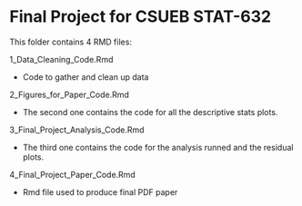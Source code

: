 # Final Project for CSUEB STAT-632

This folder contains 4 RMD files:

1_Data_Cleaning_Code.Rmd
- Code to gather and clean up data

2_Figures_for_Paper_Code.Rmd
- The second one contains the code for all the descriptive stats plots.

3_Final_Project_Analysis_Code.Rmd
- The third one contains the code for the analysis runned and the residual plots.

4_Final_Project_Paper_Code.Rmd
- Rmd file used to produce final PDF paper
